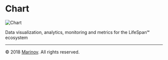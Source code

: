 # Chart

![Chart](https://github.com/Yrkki/cv-generator-life-logo/blob/master/favicon/cv-generator-life-chart/favicon/favicon.ico?raw=true)

Data visualization, analytics, monitoring and metrics for the LifeSpan℠ ecosystem

---

© 2018 [Marinov](http://marinov.link "Marinov"). All rights reserved.
